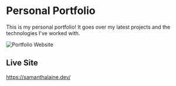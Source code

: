 # Personal Portfolio

This is my personal portfolio! It goes over my latest projects and the technologies I've worked with.

![Portfolio Website](https://media.discordapp.net/attachments/887887430475186176/905614473707008040/unknown.png?width=1724&height=863)

## Live Site 
https://samanthalaine.dev/
